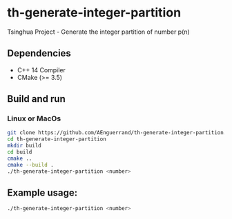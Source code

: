 # th-generate-integer-partition
Tsinghua Project - Generate the integer partition of number p(n)

## Dependencies

- C++ 14 Compiler
- CMake (>= 3.5)

## Build and run
### Linux or MacOs
```bash
git clone https://github.com/AEnguerrand/th-generate-integer-partition.git
cd th-generate-integer-partition
mkdir build
cd build
cmake ..
cmake --build .
./th-generate-integer-partition <number>
```

## Example usage:
```bash
./th-generate-integer-partition <number>
```
